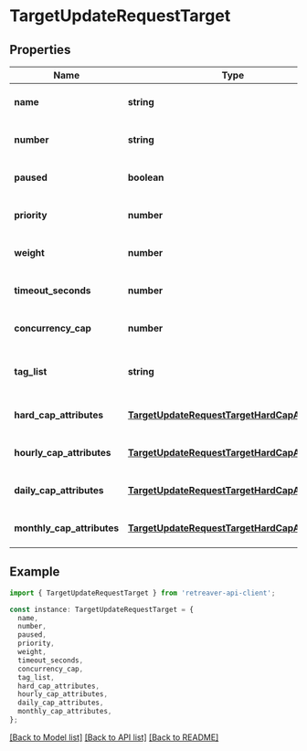 # TargetUpdateRequestTarget

## Properties

| Name                       | Type                                                                                            | Description                                                               | Notes                             |
| -------------------------- | ----------------------------------------------------------------------------------------------- | ------------------------------------------------------------------------- | --------------------------------- |
| **name**                   | **string**                                                                                      |                                                                           | [optional] [default to undefined] |
| **number**                 | **string**                                                                                      |                                                                           | [optional] [default to undefined] |
| **paused**                 | **boolean**                                                                                     |                                                                           | [optional] [default to undefined] |
| **priority**               | **number**                                                                                      |                                                                           | [optional] [default to undefined] |
| **weight**                 | **number**                                                                                      |                                                                           | [optional] [default to undefined] |
| **timeout_seconds**        | **number**                                                                                      |                                                                           | [optional] [default to undefined] |
| **concurrency_cap**        | **number**                                                                                      |                                                                           | [optional] [default to undefined] |
| **tag_list**               | **string**                                                                                      | Comma-delimited list of tags in format: &lt;&lt;&lt;key:value&gt;&gt;&gt; | [optional] [default to undefined] |
| **hard_cap_attributes**    | [**TargetUpdateRequestTargetHardCapAttributes**](TargetUpdateRequestTargetHardCapAttributes.md) |                                                                           | [optional] [default to undefined] |
| **hourly_cap_attributes**  | [**TargetUpdateRequestTargetHardCapAttributes**](TargetUpdateRequestTargetHardCapAttributes.md) |                                                                           | [optional] [default to undefined] |
| **daily_cap_attributes**   | [**TargetUpdateRequestTargetHardCapAttributes**](TargetUpdateRequestTargetHardCapAttributes.md) |                                                                           | [optional] [default to undefined] |
| **monthly_cap_attributes** | [**TargetUpdateRequestTargetHardCapAttributes**](TargetUpdateRequestTargetHardCapAttributes.md) |                                                                           | [optional] [default to undefined] |

## Example

```typescript
import { TargetUpdateRequestTarget } from 'retreaver-api-client';

const instance: TargetUpdateRequestTarget = {
  name,
  number,
  paused,
  priority,
  weight,
  timeout_seconds,
  concurrency_cap,
  tag_list,
  hard_cap_attributes,
  hourly_cap_attributes,
  daily_cap_attributes,
  monthly_cap_attributes,
};
```

[[Back to Model list]](../README.md#documentation-for-models) [[Back to API list]](../README.md#documentation-for-api-endpoints) [[Back to README]](../README.md)
